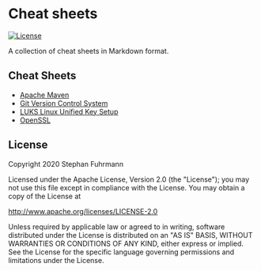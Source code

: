 Cheat sheets
===================
[![License](https://img.shields.io/badge/License-Apache%202.0-blue.svg)](https://opensource.org/licenses/Apache-2.0)

A collection of cheat sheets in Markdown format.

## Cheat Sheets

* [Apache Maven](MAVEN.md)
* [Git Version Control System](GIT.md)
* [LUKS Linux Unified Key Setup](LUKS.md)
* [OpenSSL](OPENSSL.md)

## License

Copyright 2020 Stephan Fuhrmann

Licensed under the Apache License, Version 2.0 (the "License"); you may not use this file except in compliance with the License. You may obtain a copy of the License at

http://www.apache.org/licenses/LICENSE-2.0

Unless required by applicable law or agreed to in writing, software distributed under the License is distributed on an "AS IS" BASIS, WITHOUT WARRANTIES OR CONDITIONS OF ANY KIND, either express or implied. See the License for the specific language governing permissions and limitations under the License.
